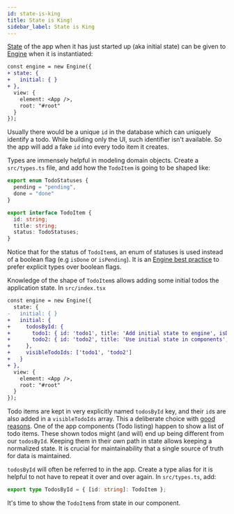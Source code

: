 ```yaml
---
id: state-is-king
title: State is King!
sidebar_label: State is King
---
```


[State](/docs/concepts/state) of the app when it has just started up (aka
initial state) can be given to [Engine](/docs/api/engine) when it is
instantiated:

```diff
const engine = new Engine({
+ state: {
+   initial: { }
+ },
  view: {
    element: <App />,
    root: "#root"
  }
});
```

Usually there would be a unique `id` in the database which can uniquely identify
a todo. While building only the UI, such identifier isn't available. So the app
will add a fake `id` into every todo item it creates.

Types are immensely helpful in modeling domain objects. Create a `src/types.ts`
file, and add how the `TodoItem` is going to be shaped like:

```ts
export enum TodoStatuses {
  pending = "pending",
  done = "done"
}

export interface TodoItem {
  id: string;
  title: string;
  status: TodoStatuses;
}
```

Notice that for the status of `TodoItem`s, an enum of statuses is used instead
of a boolean flag (e.g `isDone` or `isPending`). It is an [Engine best
practice](/docs/best-practices#prefer-explicit-types-over-boolean-flags) to
prefer explicit types over boolean flags.

Knowledge of the shape of `TodoItem`s allows adding some initial todos the
application state. In `src/index.tsx`

```diff
const engine = new Engine({
  state: {
-   initial: { }
+   initial: {
+     todosById: {
+       todo1: { id: 'todo1', title: 'Add initial state to engine', isDone: false },
+       todo2: { id: 'todo2', title: 'Use initial state in components', isDone: false }
+     },
+     visibleTodoIds: ['todo1', 'todo2']
+   }
+ },
  view: {
    element: <App />,
    root: "#root"
  }
});
```

Todo items are kept in very explicitly named `todosById` key, and their `id`s
are also added in a `visibleTodoIds` array. This a deliberate choice with [good
reasons](/docs/concepts/state#shape-of-state). One of the app components (Todo listing)
happen to show a list of todo items. These shown todos might (and will) end up
being different from our `todosById`. Keeping them in their own path in state
allows keeping a normalized state. It is crucial for maintainability that a
single source of truth for data is maintained.

`todosById` will often be referred to in the app. Create a type alias for it is
helpful to not have to repeat it over and over again. In `src/types.ts`, add:

```ts
export type TodosById = { [id: string]: TodoItem };
```

It's time to show the `TodoItem`s from state in our component.

